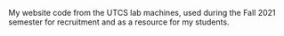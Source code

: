 My website code from the UTCS lab machines, used during the Fall 2021 semester for recruitment and as a resource for my students.
